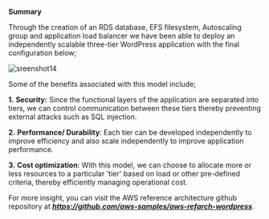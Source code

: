 ﻿**Summary**

Through the creation of an RDS database, EFS filesystem, Autoscaling group and application load balancer we have been able to deploy an independently scalable three-tier WordPress application with the final configuration below;

![sreenshot14](summary_image71.png)

Some of the benefits associated with this model include;

**1.** **Security:**
Since the functional layers of the application are separated into tiers, we can control communication between these tiers thereby preventing external attacks such as SQL injection.

**2.** **Performance/ Durability**:
Each tier can be developed independently to improve efficiency and also scale independently to improve application performance.

**3.** **Cost optimization**:
With this model, we can choose to allocate more or less resources to a particular 'tier' based on load or other pre-defined criteria, thereby efficiently managing operational cost.

For more insight, you can visit the AWS reference architecture github repository at ***https://github.com/aws-samples/aws-refarch-wordpress***.
